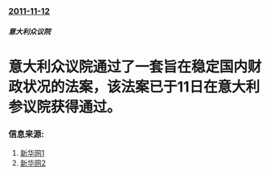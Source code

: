 ### [2011-11-12](/zh/news/2011/11/12/index.md)

##### 意大利众议院
#  意大利众议院通过了一套旨在稳定国内财政状况的法案，该法案已于11日在意大利参议院获得通过。




### 信息来源:

1. [新华网1](http://news.xinhuanet.com/world/2011-11/13/c_122271131.htm)
2. [新华网2](http://news.xinhuanet.com/world/2011-11/12/c_122270743.htm)

